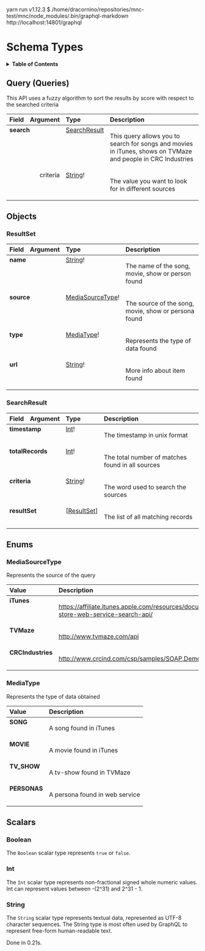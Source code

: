 yarn run v1.12.3
$ /home/dracornino/repositories/mnc-test/mnc/node_modules/.bin/graphql-markdown http://localhost:14801/graphql
# Schema Types

<details>
  <summary><strong>Table of Contents</strong></summary>

  * [Query](#query)
  * [Objects](#objects)
    * [ResultSet](#resultset)
    * [SearchResult](#searchresult)
  * [Enums](#enums)
    * [MediaSourceType](#mediasourcetype)
    * [MediaType](#mediatype)
  * [Scalars](#scalars)
    * [Boolean](#boolean)
    * [Int](#int)
    * [String](#string)

</details>

## Query (Queries)
This API uses a fuzzy algorithm to sort the results by score with respect to the searched criteria 

<table>
<thead>
<tr>
<th align="left">Field</th>
<th align="right">Argument</th>
<th align="left">Type</th>
<th align="left">Description</th>
</tr>
</thead>
<tbody>
<tr>
<td colspan="2" valign="top"><strong>search</strong></td>
<td valign="top"><a href="#searchresult">SearchResult</a></td>
<td>

This query allows you to search for songs and movies in iTunes, shows on TVMaze and people in CRC Industries 

</td>
</tr>
<tr>
<td colspan="2" align="right" valign="top">criteria</td>
<td valign="top"><a href="#string">String</a>!</td>
<td>

The value you want to look for in different sources

</td>
</tr>
</tbody>
</table>

## Objects

### ResultSet

<table>
<thead>
<tr>
<th align="left">Field</th>
<th align="right">Argument</th>
<th align="left">Type</th>
<th align="left">Description</th>
</tr>
</thead>
<tbody>
<tr>
<td colspan="2" valign="top"><strong>name</strong></td>
<td valign="top"><a href="#string">String</a>!</td>
<td>

The name of the song, movie, show or person found

</td>
</tr>
<tr>
<td colspan="2" valign="top"><strong>source</strong></td>
<td valign="top"><a href="#mediasourcetype">MediaSourceType</a>!</td>
<td>

The source of the song, movie, show or persona found

</td>
</tr>
<tr>
<td colspan="2" valign="top"><strong>type</strong></td>
<td valign="top"><a href="#mediatype">MediaType</a>!</td>
<td>

Represents the type of data found

</td>
</tr>
<tr>
<td colspan="2" valign="top"><strong>url</strong></td>
<td valign="top"><a href="#string">String</a>!</td>
<td>

More info about item found

</td>
</tr>
</tbody>
</table>

### SearchResult

<table>
<thead>
<tr>
<th align="left">Field</th>
<th align="right">Argument</th>
<th align="left">Type</th>
<th align="left">Description</th>
</tr>
</thead>
<tbody>
<tr>
<td colspan="2" valign="top"><strong>timestamp</strong></td>
<td valign="top"><a href="#int">Int</a>!</td>
<td>

The timestamp in unix format

</td>
</tr>
<tr>
<td colspan="2" valign="top"><strong>totalRecords</strong></td>
<td valign="top"><a href="#int">Int</a>!</td>
<td>

The total number of matches found in all sources

</td>
</tr>
<tr>
<td colspan="2" valign="top"><strong>criteria</strong></td>
<td valign="top"><a href="#string">String</a>!</td>
<td>

The word used to search the sources

</td>
</tr>
<tr>
<td colspan="2" valign="top"><strong>resultSet</strong></td>
<td valign="top">[<a href="#resultset">ResultSet</a>]</td>
<td>

The list of all matching records

</td>
</tr>
</tbody>
</table>

## Enums

### MediaSourceType

Represents the source of the query

<table>
<thead>
<th align="left">Value</th>
<th align="left">Description</th>
</thead>
<tbody>
<tr>
<td valign="top"><strong>iTunes</strong></td>
<td>

https://affiliate.itunes.apple.com/resources/documentation/itunes-store-web-service-search-api/

</td>
</tr>
<tr>
<td valign="top"><strong>TVMaze</strong></td>
<td>

http://www.tvmaze.com/api

</td>
</tr>
<tr>
<td valign="top"><strong>CRCIndustries</strong></td>
<td>

http://www.crcind.com/csp/samples/SOAP.Demo.cls

</td>
</tr>
</tbody>
</table>

### MediaType

Represents the type of data obtained

<table>
<thead>
<th align="left">Value</th>
<th align="left">Description</th>
</thead>
<tbody>
<tr>
<td valign="top"><strong>SONG</strong></td>
<td>

A song found in iTunes

</td>
</tr>
<tr>
<td valign="top"><strong>MOVIE</strong></td>
<td>

A movie found in iTunes

</td>
</tr>
<tr>
<td valign="top"><strong>TV_SHOW</strong></td>
<td>

A tv-show found in TVMaze

</td>
</tr>
<tr>
<td valign="top"><strong>PERSONAS</strong></td>
<td>

A persona found in web service

</td>
</tr>
</tbody>
</table>

## Scalars

### Boolean

The `Boolean` scalar type represents `true` or `false`.

### Int

The `Int` scalar type represents non-fractional signed whole numeric values. Int can represent values between -(2^31) and 2^31 - 1. 

### String

The `String` scalar type represents textual data, represented as UTF-8 character sequences. The String type is most often used by GraphQL to represent free-form human-readable text.

Done in 0.21s.
